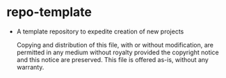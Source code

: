 # repo-template

* A template repository to expedite creation of new projects


    Copying and distribution of this file, with or without modification,
    are permitted in any medium without royalty provided the copyright
    notice and this notice are preserved.  This file is offered as-is,
    without any warranty.